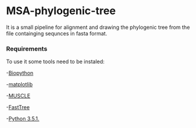 # MSA-phylogenic-tree
It is a small pipeline for alignment and drawing the phylogenic tree from the file containging sequnces in fasta format.  
### Requirements 
To use it some tools need to be instaled:

-[Biopython](http://biopython.org/wiki/Biopython)

-[matplotlib](http://matplotlib.org)

-[MUSCLE](http://www.drive5.com/muscle/)

-[FastTree](http://meta.microbesonline.org/fasttree/)

-[Python 3.5.1.](https://docs.python.org/3/) 


